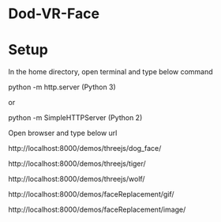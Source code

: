 # Dod-VR-Face

# Setup

In the home directory, open terminal and type below command

python -m http.server  (Python 3)

or
        
python -m SimpleHTTPServer  (Python 2)

Open browser and type below url

http://localhost:8000/demos/threejs/dog_face/

http://localhost:8000/demos/threejs/tiger/

http://localhost:8000/demos/threejs/wolf/

http://localhost:8000/demos/faceReplacement/gif/

http://localhost:8000/demos/faceReplacement/image/
